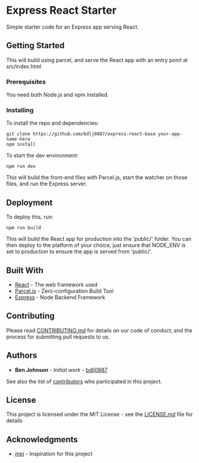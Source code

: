 # Express React Starter

Simple starter code for an Express app serving React.

## Getting Started

This will build using parcel, and serve the React app with an entry point at src/index.html

### Prerequisites

You need both Node.js and npm installed.

### Installing

To install the repo and dependencies:

```
git clone https://github.com/bdlj0887/express-react-base your-app-name-here
npm install

```

To start the dev environment:
```
npm run dev
```
This will build the front-end files with Parcel.js, start the watcher on those files, and run the Express server.


## Deployment

To deploy this, run:
```
npm run build
```
This will build the React app for production into the 'public/' folder.
You can then deploy to the platform of your choice, just ensure that NODE_ENV is set to production to ensure the app is served from 'public/'.

## Built With

* [React](https://reactjs.org) - The web framework used
* [Parcel.js](https://parceljs.org/) - Zero-configuration Build Tool
* [Express](https://expressjs.com/) - Node Backend Framework

## Contributing

Please read [CONTRIBUTING.md](https://gist.github.com/PurpleBooth/b24679402957c63ec426) for details on our code of conduct, and the process for submitting pull requests to us.


## Authors

* **Ben Johnson** - *Initial work* - [bdlj0887](https://github.com/bdlj0887)

See also the list of [contributors](https://github.com/your/project/contributors) who participated in this project.

## License

This project is licensed under the MIT License - see the [LICENSE.md](LICENSE.md) file for details

## Acknowledgments

* [mpj](https://github.com/mpj) - Inspiration for this project

